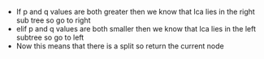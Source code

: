 - If p and q values are both greater then we know that lca lies in the right sub tree so go to right 
- elif p and q values are both smaller then we know that lca lies in the left subtree so go to left
- Now this means that there is a split so return the current node
